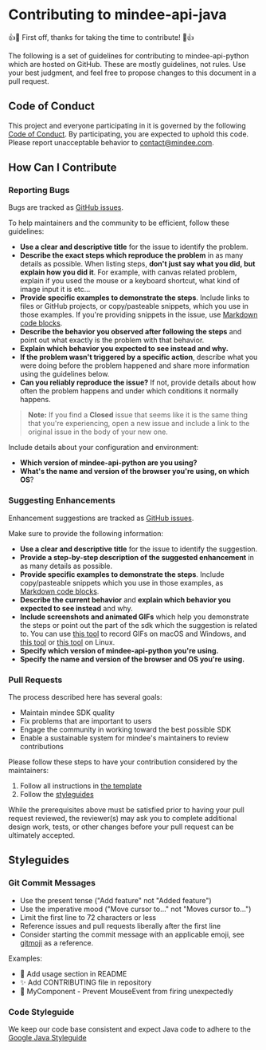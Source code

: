 # Contributing to mindee-api-java

:+1::tada: First off, thanks for taking the time to contribute! :tada::+1:

The following is a set of guidelines for contributing to mindee-api-python which are hosted on GitHub.
These are mostly guidelines, not rules. Use your best judgment, and feel free to propose changes to this document in a pull request.

## Code of Conduct

This project and everyone participating in it is governed by the following [Code of Conduct](CODE_OF_CONDUCT.md).
By participating, you are expected to uphold this code.
Please report unacceptable behavior to [contact@mindee.com](mailto:contact@mindee.com).

## How Can I Contribute

### Reporting Bugs

Bugs are tracked as [GitHub issues](https://guides.github.com/features/issues/).

To help maintainers and the community to be efficient, follow these guidelines:

* **Use a clear and descriptive title** for the issue to identify the problem.
* **Describe the exact steps which reproduce the problem** in as many details as possible.
    When listing steps, **don't just say what you did, but explain how you did it**.
    For example, with canvas related problem, explain if you used the mouse or a keyboard shortcut, what kind of image input it is etc...
* **Provide specific examples to demonstrate the steps**.
    Include links to files or GitHub projects, or copy/pasteable snippets, which you use in those examples.
    If you're providing snippets in the issue, use [Markdown code blocks](https://help.github.com/articles/markdown-basics/#multiple-lines).
* **Describe the behavior you observed after following the steps** and point out what exactly is the problem with that behavior.
* **Explain which behavior you expected to see instead and why.**
* **If the problem wasn't triggered by a specific action**, describe what you were doing before the problem happened and share more information using the guidelines below.
* **Can you reliably reproduce the issue?** If not, provide details about how often the problem happens and under which conditions it normally happens.

> **Note:** If you find a **Closed** issue that seems like it is the same thing that you're experiencing, open a new issue and include a link to the original issue in the body of your new one.

Include details about your configuration and environment:

* **Which version of  mindee-api-python are you using?**
* **What's the name and version of the browser you're using, on which OS**?

### Suggesting Enhancements

Enhancement suggestions are tracked as [GitHub issues](https://guides.github.com/features/issues/).

Make sure to provide the following information:

* **Use a clear and descriptive title** for the issue to identify the suggestion.
* **Provide a step-by-step description of the suggested enhancement** in as many details as possible.
* **Provide specific examples to demonstrate the steps**. Include copy/pasteable snippets which you use in those examples, as [Markdown code blocks](https://help.github.com/articles/markdown-basics/#multiple-lines).
* **Describe the current behavior** and **explain which behavior you expected to see instead** and why.
* **Include screenshots and animated GIFs** which help you demonstrate the steps or point out the part of the sdk which the suggestion is related to. You can use [this tool](https://www.cockos.com/licecap/) to record GIFs on macOS and Windows, and [this tool](https://github.com/colinkeenan/silentcast) or [this tool](https://github.com/GNOME/byzanz) on Linux.
* **Specify which version of  mindee-api-python you're using.**
* **Specify the name and version of the browser and OS you're using.**

### Pull Requests

The process described here has several goals:

- Maintain mindee SDK quality
- Fix problems that are important to users
- Engage the community in working toward the best possible SDK
- Enable a sustainable system for mindee's maintainers to review contributions

Please follow these steps to have your contribution considered by the maintainers:

1. Follow all instructions in [the template](.github/PULL_REQUEST_TEMPLATE.md)
2. Follow the [styleguides](#styleguides)

While the prerequisites above must be satisfied prior to having your pull request reviewed, the reviewer(s) may ask you to complete additional design work, tests, or other changes before your pull request can be ultimately accepted.

## Styleguides

### Git Commit Messages

* Use the present tense ("Add feature" not "Added feature")
* Use the imperative mood ("Move cursor to..." not "Moves cursor to...")
* Limit the first line to 72 characters or less
* Reference issues and pull requests liberally after the first line
* Consider starting the commit message with an applicable emoji, see [gitmoji](https://gitmoji.carloscuesta.me/) as a reference.

Examples:

* :memo: Add usage section in README
* :sparkles: Add CONTRIBUTING file in repository
* :bug: MyComponent - Prevent MouseEvent from firing unexpectedly

### Code Styleguide

We keep our code base consistent and expect Java code to adhere to the
[Google Java Styleguide](https://google.github.io/styleguide/javaguide.html)
